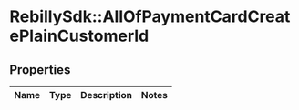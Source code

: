 # RebillySdk::AllOfPaymentCardCreatePlainCustomerId

## Properties
Name | Type | Description | Notes
------------ | ------------- | ------------- | -------------

